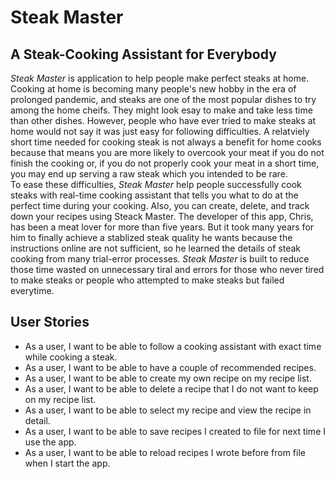 # Steak Master
## A Steak-Cooking Assistant for Everybody
*Steak Master* is application to help people make perfect steaks at home. Cooking at home is becoming many people's new hobby in the era of prolonged pandemic, and steaks are one of the most popular dishes to try among the home cheifs. They might look esay to make and take less time than other dishes. However, people who have ever tried to make steaks at home would not say it was just easy for following difficulties. A relatviely short time needed for cooking steak is not always a benefit for home cooks because that means you are more likely to overcook your meat if you do not finish the cooking or, if you do not properly cook your meat in a short time, you may end up serving a raw steak which you intended to be rare.  
To ease these difficulties, *Steak Master* help people successfully cook steaks with real-time cooking assistant that tells you what to do at the perfect time during your cooking. Also, you can create, delete, and track down your recipes using Steack Master. The developer of this app, Chris, has been a meat lover for more than five years. But it took many years for him to finally achieve a stablized steak quality he wants because the instructions online are not sufficient, so he learned the details of steak cooking from many trial-error processes. *Steak Master* is built to reduce those time wasted on unnecessary tiral and errors for those who never tired to make steaks or people who attempted to make steaks but failed everytime.

## User Stories  
- As a user, I want to be able to follow a cooking assistant with exact time while cooking a steak.
- As a user, I want to be able to have a couple of recommended recipes.
- As a user, I want to be able to create my own recipe on my recipe list.
- As a user, I want to be able to delete a recipe that I do not want to keep on my recipe list.
- As a user, I want to be able to select my recipe and view the recipe in detail.
- As a user, I want to be able to save recipes I created to file for next time I use the app.
- As a user, I want to be able to reload recipes I wrote before from file when I start the app.

